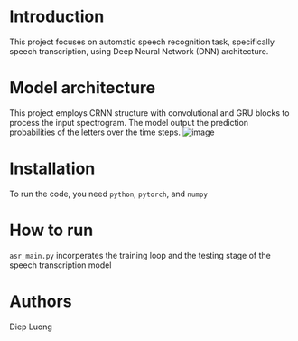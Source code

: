 # Introduction
This project focuses on automatic speech recognition task, specifically speech transcription, using Deep Neural Network (DNN) architecture.

# Model architecture
This project employs CRNN structure with convolutional and GRU blocks to process the input spectrogram. The model output the prediction probabilities of the letters over the time steps.
![image](https://github.com/lndip/speech_recognition/assets/65665546/20cdbf3b-9b81-4d59-89ba-cf268b40cd5a)

# Installation
To run the code, you need `python`, `pytorch`, and `numpy`

# How to run
`asr_main.py` incorperates the training loop and the testing stage of the speech transcription model

# Authors
Diep Luong


